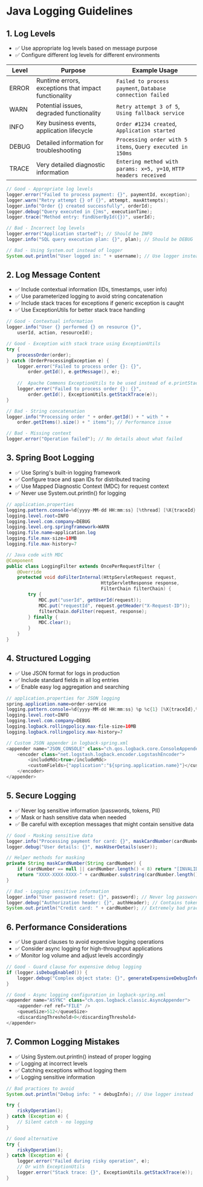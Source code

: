 # Java Logging Guidelines

## 1. Log Levels

- ✅ Use appropriate log levels based on message purpose
- ✅ Configure different log levels for different environments

| Level | Purpose | Example Usage |
|-------|---------|---------------|
| ERROR | Runtime errors, exceptions that impact functionality | `Failed to process payment`, `Database connection failed` |
| WARN | Potential issues, degraded functionality | `Retry attempt 3 of 5`, `Using fallback service` |
| INFO | Key business events, application lifecycle | `Order #1234 created`, `Application started` |
| DEBUG | Detailed information for troubleshooting | `Processing order with 5 items`, `Query executed in 150ms` |
| TRACE | Very detailed diagnostic information | `Entering method with params: x=5, y=10`, `HTTP headers received` |

```java
// Good - Appropriate log levels
logger.error("Failed to process payment: {}", paymentId, exception);
logger.warn("Retry attempt {} of {}", attempt, maxAttempts);
logger.info("Order {} created successfully", orderId);
logger.debug("Query executed in {}ms", executionTime);
logger.trace("Method entry: findUserById({})", userId);

// Bad - Incorrect log levels
logger.error("Application started"); // Should be INFO
logger.info("SQL query execution plan: {}", plan); // Should be DEBUG

// Bad - Using System.out instead of logger
System.out.println("User logged in: " + username); // Use logger instead
```

## 2. Log Message Content

- ✅ Include contextual information (IDs, timestamps, user info)
- ✅ Use parameterized logging to avoid string concatenation
- ✅ Include stack traces for exceptions if generic exception is caught
- ✅ Use ExceptionUtils for better stack trace handling

```java
// Good - Contextual information
logger.info("User {} performed {} on resource {}", 
    userId, action, resourceId);

// Good - Exception with stack trace using ExceptionUtils
try {
    processOrder(order);
} catch (OrderProcessingException e) {
    logger.error("Failed to process order {}: {}", 
        order.getId(), e.getMessage(), e);
    
    //  Apache Commons ExceptionUtils to be used instead of e.printStackTrace()
    logger.error("Failed to process order {}: {}", 
        order.getId(), ExceptionUtils.getStackTrace(e));
}

// Bad - String concatenation
logger.info("Processing order " + order.getId() + " with " + 
    order.getItems().size() + " items"); // Performance issue

// Bad - Missing context
logger.error("Operation failed"); // No details about what failed
```

## 3. Spring Boot Logging

- ✅ Use Spring's built-in logging framework
- ✅ Configure trace and span IDs for distributed tracing
- ✅ Use Mapped Diagnostic Context (MDC) for request context
- ✅ Never use System.out.println() for logging

```java
// application.properties
logging.pattern.console=%d{yyyy-MM-dd HH:mm:ss} [%thread] [%X{traceId},%X{spanId}] %-5level %logger{36} - %msg%n
logging.level.root=INFO
logging.level.com.company=DEBUG
logging.level.org.springframework=WARN
logging.file.name=application.log
logging.file.max-size=10MB
logging.file.max-history=7

// Java code with MDC
@Component
public class LoggingFilter extends OncePerRequestFilter {
    @Override
    protected void doFilterInternal(HttpServletRequest request, 
                                   HttpServletResponse response, 
                                   FilterChain filterChain) {
        try {
            MDC.put("userId", getUserId(request));
            MDC.put("requestId", request.getHeader("X-Request-ID"));
            filterChain.doFilter(request, response);
        } finally {
            MDC.clear();
        }
    }
}
```

## 4. Structured Logging

- ✅ Use JSON format for logs in production
- ✅ Include standard fields in all log entries
- ✅ Enable easy log aggregation and searching

```java
// application.properties for JSON logging
spring.application.name=order-service
logging.pattern.console=%d{yyyy-MM-dd HH:mm:ss} %p %c{1} [%X{traceId},%X{spanId}] %m%n
logging.level.root=INFO
logging.level.com.company=DEBUG
logging.logback.rollingpolicy.max-file-size=10MB
logging.logback.rollingpolicy.max-history=7

// Custom JSON appender in logback-spring.xml
<appender name="JSON_CONSOLE" class="ch.qos.logback.core.ConsoleAppender">
    <encoder class="net.logstash.logback.encoder.LogstashEncoder">
        <includeMdc>true</includeMdc>
        <customFields>{"application":"${spring.application.name}"}</customFields>
    </encoder>
</appender>
```

## 5. Secure Logging

- ✅ Never log sensitive information (passwords, tokens, PII)
- ✅ Mask or hash sensitive data when needed
- ✅ Be careful with exception messages that might contain sensitive data

```java
// Good - Masking sensitive data
logger.info("Processing payment for card: {}", maskCardNumber(cardNumber));
logger.debug("User details: {}", maskUserDetails(user));

// Helper methods for masking
private String maskCardNumber(String cardNumber) {
    if (cardNumber == null || cardNumber.length() < 8) return "[INVALID CARD]";
    return "XXXX-XXXX-XXXX-" + cardNumber.substring(cardNumber.length() - 4);
}

// Bad - Logging sensitive information
logger.info("User password reset: {}", password); // Never log passwords
logger.debug("Authorization header: {}", authHeader); // Contains token
System.out.println("Credit card: " + cardNumber); // Extremely bad practice
```

## 6. Performance Considerations

- ✅ Use guard clauses to avoid expensive logging operations
- ✅ Consider async logging for high-throughput applications
- ✅ Monitor log volume and adjust levels accordingly

```java
// Good - Guard clause for expensive debug logging
if (logger.isDebugEnabled()) {
    logger.debug("Complex object state: {}", generateExpensiveDebugInfo(object));
}

// Good - Async logging configuration in logback-spring.xml
<appender name="ASYNC" class="ch.qos.logback.classic.AsyncAppender">
    <appender-ref ref="FILE" />
    <queueSize>512</queueSize>
    <discardingThreshold>0</discardingThreshold>
</appender>
```

## 7. Common Logging Mistakes

- ✅ Using System.out.println() instead of proper logging
- ✅ Logging at incorrect levels
- ✅ Catching exceptions without logging them
- ✅ Logging sensitive information

```java
// Bad practices to avoid
System.out.println("Debug info: " + debugInfo); // Use logger instead

try {
    riskyOperation();
} catch (Exception e) {
    // Silent catch - no logging
}

// Good alternative
try {
    riskyOperation();
} catch (Exception e) {
    logger.error("Failed during risky operation", e);
    // Or with ExceptionUtils
    logger.error("Stack trace: {}", ExceptionUtils.getStackTrace(e));
}
``` 